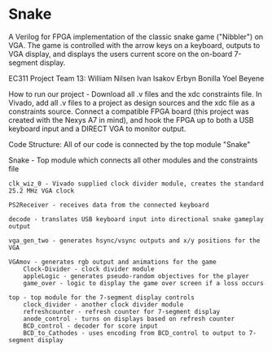 # Snake
A Verilog for FPGA implementation of the classic snake game ("Nibbler") on VGA. The game is controlled with the arrow keys on a keyboard, outputs to VGA display, and displays the users current score on the on-board 7-segment display.

EC311 Project Team 13:
William Nilsen
Ivan Isakov
Erbyn Bonilla
Yoel Beyene

How to run our project - Download all .v files and the xdc constraints file. In Vivado, add all .v files to a project as design sources and the xdc file as a constraints source. Connect a compatible FPGA board (this project was created with the Nexys A7 in mind), and hook the FPGA up to both a USB keyboard input and a DIRECT VGA to monitor output.

Code Structure:
All of our code is connected by the top module "Snake"

Snake - Top module which connects all other modules and the constraints file
    
    clk_wiz_0 - Vivado supplied clock divider module, creates the standard 25.2 MHz VGA clock
    
    PS2Receiver - receives data from the connected keyboard
    
    decode - translates USB keyboard input into directional snake gameplay output
    
    vga_gen_two - generates hsync/vsync outputs and x/y positions for the VGA
    
    VGAmov - generates rgb output and animations for the game
        Clock-Divider - clock divider module
        appleLogic - generates pseudo-random objectives for the player
        game_over - logic to display the game over screen if a loss occurs
    
    top - top module for the 7-segment display controls
        clock_divider - another clock divider module
        refreshcounter - refresh counter for 7-segment display
        anode_control - turns on displays based on refresh counter
        BCD_control - decoder for score input
        BCD_to_Cathodes - uses encoding from BCD_control to output to 7-segment display
